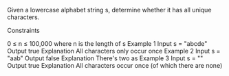 Given a lowercase alphabet string s, determine whether it has all unique characters.

Constraints

0 ≤ n ≤ 100,000 where n is the length of s
Example 1
Input
s = "abcde"
Output
true
Explanation
All characters only occur once
Example 2
Input
s = "aab"
Output
false
Explanation
There's two as
Example 3
Input
s = ""
Output
true
Explanation
All characters occur once (of which there are none)
